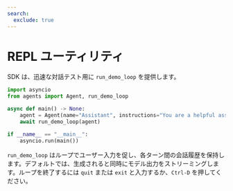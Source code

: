 ```yaml
---
search:
  exclude: true
---
```

# REPL ユーティリティ

SDK は、迅速な対話テスト用に `run_demo_loop` を提供します。

```python
import asyncio
from agents import Agent, run_demo_loop

async def main() -> None:
    agent = Agent(name="Assistant", instructions="You are a helpful assistant.")
    await run_demo_loop(agent)

if __name__ == "__main__":
    asyncio.run(main())
```

`run_demo_loop` はループでユーザー入力を促し、各ターン間の会話履歴を保持します。デフォルトでは、生成されると同時にモデル出力をストリーミングします。ループを終了するには `quit` または `exit` と入力するか、`Ctrl-D` を押してください。